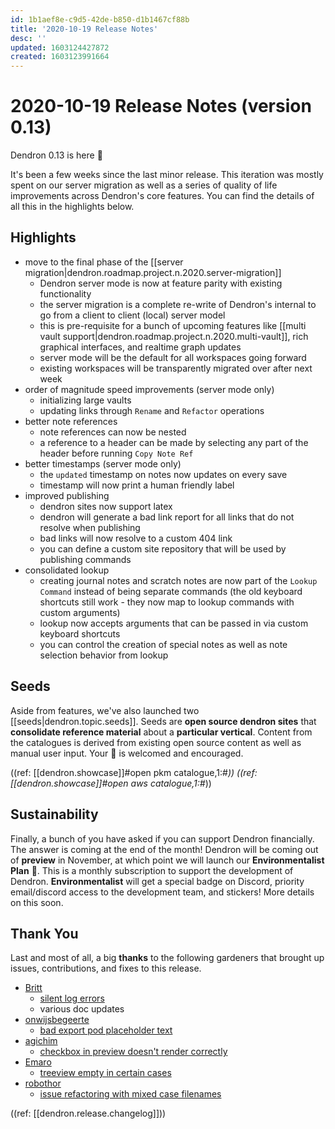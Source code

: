 ```yaml
---
id: 1b1aef8e-c9d5-42de-b850-d1b1467cf88b
title: '2020-10-19 Release Notes'
desc: ''
updated: 1603124427872
created: 1603123991664
---
```


# 2020-10-19 Release Notes (version 0.13)

Dendron 0.13 is here 🌱

It's been a few weeks since the last minor release. This iteration was mostly spent on our server migration as well as a series of quality of life improvements across Dendron's core features. You can find the details of all this in the highlights below. 

## Highlights
- move to the final phase of the [[server migration|dendron.roadmap.project.n.2020.server-migration]] 
    - Dendron server mode is now at feature parity with existing functionality 
    - the server migration is a complete re-write of Dendron's internal to go from a client to client (local) server model
    - this is pre-requisite for a bunch of upcoming features like [[multi vault support|dendron.roadmap.project.n.2020.multi-vault]], rich graphical interfaces, and realtime graph updates
    - server mode will be the default for all workspaces going forward
    - existing workspaces will be transparently migrated over after next week
- order of magnitude speed improvements (server mode only)
    - initializing large vaults
    - updating links through `Rename` and `Refactor` operations 
- better note references
    - note references can now be nested 
    - a reference to a header can be made by selecting any part of the header before running `Copy Note Ref`
- better timestamps (server mode only)
    - the `updated` timestamp on notes now updates on every save
    - timestamp will now print a human friendly label 
- improved publishing
    - dendron sites now support latex
    - dendron will generate a bad link report for all links that do not resolve when publishing
    - bad links will now resolve to a custom 404 link
    - you can define a custom site repository that will be used by publishing commands
- consolidated lookup
    - creating journal notes and scratch notes are now part of the `Lookup Command` instead of being separate commands (the old keyboard shortcuts still work - they now map to lookup commands with custom arguments)
    - lookup now accepts arguments that can be passed in via custom keyboard shortcuts
    - you can control the creation of special notes as well as note selection behavior from lookup

## Seeds

Aside from features, we've also launched two [[seeds|dendron.topic.seeds]]. Seeds are **open source dendron sites** that **consolidate reference material** about a **particular vertical**. Content from the catalogues is derived from existing open source content as well as manual user input. Your 🙏 is welcomed and encouraged. 

((ref: [[dendron.showcase]]#open pkm catalogue,1:#*))
((ref: [[dendron.showcase]]#open aws catalogue,1:#*))

## Sustainability

Finally, a bunch of you have asked if you can support Dendron financially. The answer is coming at the end of the month! Dendron will be coming out of **preview** in November, at which point we will launch our **Environmentalist Plan** 🌲. This is a monthly subscription to support the development of Dendron. **Environmentalist** will get a special badge on Discord, priority email/discord access to the development team, and stickers! More details on this soon.

## Thank You

Last and most of all, a big **thanks** to the following gardeners that brought up issues, contributions, and fixes to this release.
- [Britt](https://github.com/bs)
    - [silent log errors](https://github.com/dendronhq/dendron/issues/277)
    - various doc updates 
- [onwijsbegeerte](https://github.com/onwijsbegeerte)
    - [bad export pod placeholder text](https://github.com/dendronhq/dendron/issues/270)
- [agichim ](https://github.com/agichim)
    - [checkbox in preview doesn't render correctly](https://github.com/dendronhq/dendron/issues/269)
- [Emaro](https://github.com/Emaro)
    - [treeview empty in certain cases](https://github.com/dendronhq/dendron/issues/263)
- [robothor](https://github.com/robothor)
    - [issue refactoring with mixed case filenames](https://github.com/dendronhq/dendron/issues/250)


((ref: [[dendron.release.changelog]]))
